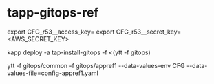 # tapp-gitops-ref


export CFG_r53__access_key=<AWS ACCESS KEY>
export CFG_r53__secret_key=<AWS_SECRET_KEY>

kapp deploy -a tap-install-gitops -f <(ytt -f gitops)


ytt -f gitops/common -f gitops/appref1 --data-values-env CFG --data-values-file=config-appref1.yaml